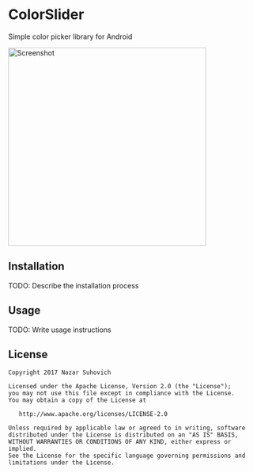 # ColorSlider
Simple color picker library for Android

<img src="https://github.com/naz013/ColorSlider/raw/master/res/screenshow.png" width="400" alt="Screenshot">

## Installation
TODO: Describe the installation process
## Usage
TODO: Write usage instructions

License
-------

    Copyright 2017 Nazar Suhovich

    Licensed under the Apache License, Version 2.0 (the "License");
    you may not use this file except in compliance with the License.
    You may obtain a copy of the License at

       http://www.apache.org/licenses/LICENSE-2.0

    Unless required by applicable law or agreed to in writing, software
    distributed under the License is distributed on an "AS IS" BASIS,
    WITHOUT WARRANTIES OR CONDITIONS OF ANY KIND, either express or implied.
    See the License for the specific language governing permissions and
    limitations under the License.
